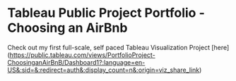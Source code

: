 # Tableau Public Project Portfolio - Choosing an AirBnb <h/>
Check out my first full-scale, self paced Tableau Visualization Project [here] (https://public.tableau.com/views/PortfolioProject-ChoosinganAirBnB/Dashboard1?:language=en-US&:sid=&:redirect=auth&:display_count=n&:origin=viz_share_link)
